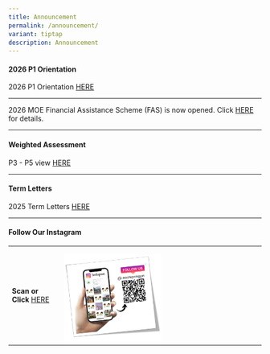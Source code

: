 ```yaml
---
title: Announcement
permalink: /announcement/
variant: tiptap
description: Announcement
---
```

<h4>2026 P1 Orientation</h4>
<p>2026 P1 Orientation <a href="https://sites.google.com/moe.edu.sg/esps-p1/home" rel="noopener nofollow" target="_blank">HERE</a>
</p>
<hr>
<p>2026 MOE Financial Assistance Scheme (FAS) is now opened. Click <a href="/moe-financial-assistance-scheme-fas/" rel="noopener nofollow" target="_blank">HERE</a> for
details.</p>
<hr>
<h4>Weighted Assessment</h4>
<p>P3 - P5 view <a href="/overview/" rel="noopener nofollow" target="_blank">HERE</a>
</p>
<hr>
<h4>Term Letters</h4>
<p>2025 Term Letters <a href="/term-letter/" rel="noopener nofollow" target="_blank">HERE</a>
</p>
<hr>
<h4>Follow Our Instagram</h4>
<table style="minWidth: 50px">
<colgroup>
<col>
<col>
</colgroup>
<tbody>
<tr>
<td rowspan="1" colspan="1">
<p><strong>Scan or Click </strong><a href="https://www.instagram.com/eastspringpri/" rel="noopener nofollow" target="_blank">HERE</a>
</p>
</td>
<td rowspan="1" colspan="1">
<p></p>
<div class="isomer-image-wrapper">
<img style="width: 50%;" height="auto" width="100%" alt="ESPSInstagram" src="/images/Home/espsinsta1.png">
</div>
</td>
</tr>
</tbody>
</table>
<p></p>